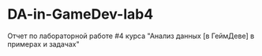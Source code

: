 # DA-in-GameDev-lab4
Отчет по лабораторной работе #4 курса "Анализ данных [в ГеймДеве] в примерах и задачах"
